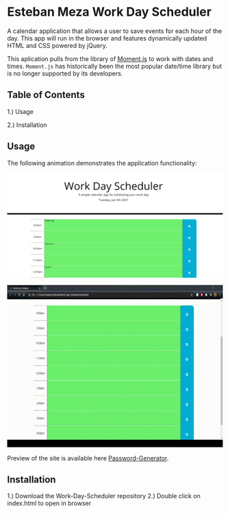 # Esteban Meza Work Day Scheduler

A calendar application that allows a user to save events for each hour of the day. This app will run in the browser and features dynamically updated HTML and CSS powered by jQuery.

This aplication pulls from the library of [Moment.js](https://momentjs.com/) to work with dates and times. `Moment.js` has historically been the most popular date/time library but is no longer supported by its developers. 

## Table of Contents

1.) Usage

2.) Installation

## Usage

The following animation demonstrates the application functionality:

![Day planner Image](https://github.com/MezaCreative/Work-Day-Scheduler/blob/main/image.png)

![Day planner demo](https://github.com/MezaCreative/Work-Day-Scheduler/blob/main/demo.gif)

Preview of the site is available here [Password-Generator](https://mezacreative.github.io/Work-Day-Scheduler/).



## Installation

1.) Download the Work-Day-Scheduler repository
2.) Double click on index.html to open in browser

